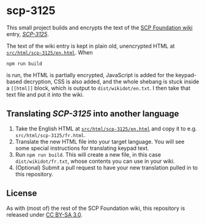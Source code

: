 # scp-3125

This small project builds and encrypts the text of the [SCP Foundation wiki](http://www.scp-wiki.net/) entry, [*SCP-3125*](http://scp-wiki.wikidot.com/scp-3125).

The text of the wiki entry is kept in plain old, unencrypted HTML at [`src/html/scp-3125/en.html`](https://github.com/qntm/scp-3125/tree/master/src/html/scp-3125/en.html). When

```npm run build```

is run, the HTML is partially encrypted, JavaScript is added for the keypad-based decryption, CSS is also added, and the whole shebang is stuck inside a `[[html]]` block, which is output to `dist/wikidot/en.txt`. I then take that text file and put it into the wiki.

## Translating *SCP-3125* into another language

1. Take the English HTML at [`src/html/scp-3125/en.html`](https://github.com/qntm/scp-3125/tree/master/src/html/scp-3125/en.html) and copy it to e.g. `src/html/scp-3125/fr.html`.
2. Translate the new HTML file into your target language. You will see some special instructions for translating keypad text.
3. Run `npm run build`. This will create a new file, in this case `dist/wikidot/fr.txt`, whose contents you can use in your wiki.
4. (Optional) Submit a pull request to have your new translation pulled in to this repository.

## License

As with (most of) the rest of the SCP Foundation wiki, this repository is released under [CC BY-SA 3.0](https://creativecommons.org/licenses/by-sa/3.0/).
